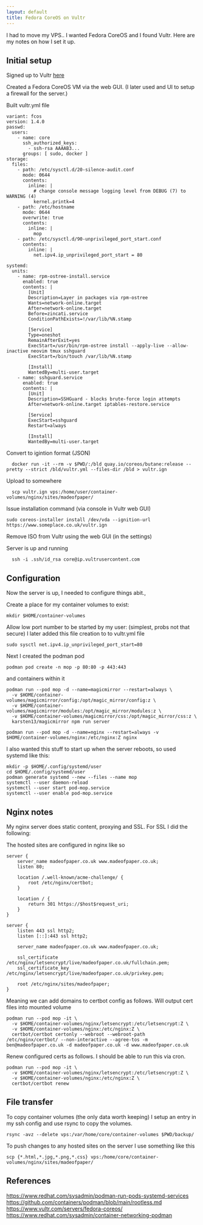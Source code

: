```yaml
---
layout: default
title: Fedora CoreOS on Vultr
---
```


I had to move my VPS.. I wanted Fedora CoreOS and I found Vultr. Here are my notes on how I set it up.

## Initial setup

Signed up to Vultr [here](https://getvultr.com/lad)

Created a Fedora CoreOS VM via the web GUI. (I later used and UI to setup a firewall for the server.)

Built vultr.yml file

```
variant: fcos
version: 1.4.0
passwd:
  users:
    - name: core
      ssh_authorized_keys:
        - ssh-rsa AAAAB3...
      groups: [ sudo, docker ]
storage:
  files:
    - path: /etc/sysctl.d/20-silence-audit.conf
      mode: 0644
      contents:
        inline: |
          # change console message logging level from DEBUG (7) to WARNING (4)
          kernel.printk=4
    - path: /etc/hostname
      mode: 0644
      overwrite: true
      contents:
        inline: |
          mop
    - path: /etc/sysctl.d/90-unprivileged_port_start.conf
      contents:
        inline: |
          net.ipv4.ip_unprivileged_port_start = 80

systemd:
  units:
    - name: rpm-ostree-install.service
      enabled: true
      contents: |
        [Unit]
        Description=Layer in packages via rpm-ostree
        Wants=network-online.target
        After=network-online.target
        Before=zincati.service
        ConditionPathExists=!/var/lib/%N.stamp

        [Service]
        Type=oneshot
        RemainAfterExit=yes
        ExecStart=/usr/bin/rpm-ostree install --apply-live --allow-inactive neovim tmux sshguard
        ExecStart=/bin/touch /var/lib/%N.stamp

        [Install]
        WantedBy=multi-user.target
    - name: sshguard.service
      enabled: true
      contents: |
        [Unit]
        Description=SSHGuard - blocks brute-force login attempts
        After=network-online.target iptables-restore.service

        [Service]
        ExecStart=sshguard
        Restart=always

        [Install]
        WantedBy=multi-user.target
```

Convert to igintion format (JSON)

      docker run -it --rm -v $PWD/:/bld quay.io/coreos/butane:release --pretty --strict /bld/vultr.yml --files-dir /bld > vultr.ign

Upload to somewhere

      scp vultr.ign vps:/home/user/container-volumes/nginx/sites/madeofpaper/

Issue installation command (via console in Vultr web GUI)

    sudo coreos-installer install /dev/vda --ignition-url https://www.someplace.co.uk/vultr.ign

Remove ISO from Vultr using the web GUI (in the settings)

Server is up and running

      ssh -i .ssh/id_rsa core@ip.vultrusercontent.com

## Configuration

Now the server is up, I needed to configure things abit.,

Create a place for my container volumes to exist:

    mkdir $HOME/container-volumes

Allow low port number to be started by my user: (simplest, probs not that secure)
I later added this file creation to to vultr.yml file

    sudo sysctl net.ipv4.ip_unprivileged_port_start=80

Next I created the podman pod

    podman pod create -n mop -p 80:80 -p 443:443

and containers within it

    podman run --pod mop -d --name=magicmirror --restart=always \
      -v $HOME/container-volumes/magicmirror/config:/opt/magic_mirror/config:z \
      -v $HOME/container-volumes/magicmirror/modules:/opt/magic_mirror/modules:z \
      -v $HOME/container-volumes/magicmirror/css:/opt/magic_mirror/css:z \
      karsten13/magicmirror npm run server

    podman run --pod mop -d --name=nginx --restart=always -v $HOME/container-volumes/nginx:/etc/nginx:Z nginx

I also wanted this stuff to start up when the server reboots, so used systemd like this:

    mkdir -p $HOME/.config/systemd/user
    cd $HOME/.config/systemd/user
    podman generate systemd --new --files --name mop
    systemctl --user daemon-reload
    systemctl --user start pod-mop.service
    systemctl --user enable pod-mop.service

## Nginx notes

My nginx server does static content, proxying and SSL. For SSL I did the following:

The hosted sites are configured in nginx like so
```
server {
    server_name madeofpaper.co.uk www.madeofpaper.co.uk;
    listen 80;

    location /.well-known/acme-challenge/ {
        root /etc/nginx/certbot;
    }

    location / {
        return 301 https://$host$request_uri;
    }
}

server {
    listen 443 ssl http2;
    listen [::]:443 ssl http2;

    server_name madeofpaper.co.uk www.madeofpaper.co.uk;

    ssl_certificate /etc/nginx/letsencrypt/live/madeofpaper.co.uk/fullchain.pem;
    ssl_certificate_key /etc/nginx/letsencrypt/live/madeofpaper.co.uk/privkey.pem;

    root /etc/nginx/sites/madeofpaper;
}
```

Meaning we can add domains to certbot config as follows. Will output cert files into mounted volume

    podman run --pod mop -it \
      -v $HOME/container-volumes/nginx/letsencrypt:/etc/letsencrypt:Z \
      -v $HOME/container-volumes/nginx:/etc/nginx:Z \
      certbot/certbot certonly --webroot --webroot-path /etc/nginx/certbot/ --non-interactive --agree-tos -m ben@madeofpaper.co.uk -d madeofpaper.co.uk -d www.madeofpaper.co.uk

Renew configured certs as follows. I should be able to run this via cron.

    podman run --pod mop -it \
      -v $HOME/container-volumes/nginx/letsencrypt:/etc/letsencrypt:Z \
      -v $HOME/container-volumes/nginx:/etc/nginx:Z \
      certbot/certbot renew

## File transfer

To copy container volumes (the only data worth keeping) I setup an entry in my ssh config and use rsync to copy the volumes.

    rsync -avz --delete vps:/var/home/core/container-volumes $PWD/backup/

To push changes to any hosted sites on the server I use something like this

    scp {*.html,*.jpg,*.png,*.css} vps:/home/core/container-volumes/nginx/sites/madeofpaper/


## References

https://www.redhat.com/sysadmin/podman-run-pods-systemd-services
https://github.com/containers/podman/blob/main/rootless.md
https://www.vultr.com/servers/fedora-coreos/
https://www.redhat.com/sysadmin/container-networking-podman


